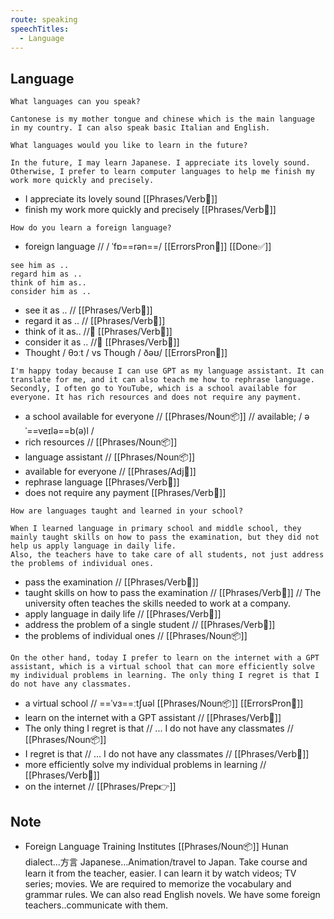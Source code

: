 ```yaml
---
route: speaking
speechTitles:
  - Language
---
```


##  Language

```
What languages can you speak?
```
```
Cantonese is my mother tongue and chinese which is the main language in my country. I can also speak basic Italian and English. 
```

```
What languages would you like to learn in the future?
```
```
In the future, I may learn Japanese. I appreciate its lovely sound. Otherwise, I prefer to learn computer languages to help me finish my work more quickly and precisely.
```
- I appreciate its lovely sound [[Phrases/Verb🏃]] 
- finish my work more quickly and precisely [[Phrases/Verb🏃]] 


```
How do you learn a foreign language?
```
- foreign language // / ˈfɒ==rən==/ [[ErrorsPron🙊]]  [[Done✅]] 
```
see him as .. 
regard him as .. 
think of him as.. 
consider him as .. 
```
- see it as ..  // [[Phrases/Verb🏃]] 
- regard it as ..  // [[Phrases/Verb🏃]] 
- think of it as..  //🤔 [[Phrases/Verb🏃]] 
- consider it as .. //🤔 [[Phrases/Verb🏃]] 
- Thought / θɔːt /  vs Though / ðəʊ/ [[ErrorsPron🙊]] 

```
I'm happy today because I can use GPT as my language assistant. It can translate for me, and it can also teach me how to rephrase language. Secondly, I often go to YouTube, which is a school available for everyone. It has rich resources and does not require any payment. 
```
- a school available for everyone // [[Phrases/Noun📦]]  // available; / əˈ==veɪlə==b(ə)l /
- rich resources // [[Phrases/Noun📦]] 
- language assistant // [[Phrases/Noun📦]] 
- available for everyone  // [[Phrases/Adj🎨]] 
- rephrase language [[Phrases/Verb🏃]] 
- does not require any payment [[Phrases/Verb🏃]] 

```
How are languages taught and learned in your school?
```
```
When I learned language in primary school and middle school, they mainly taught skills on how to pass the examination, but they did not help us apply language in daily life. 
Also, the teachers have to take care of all students, not just address the problems of individual ones. 
```
- pass the examination // [[Phrases/Verb🏃]] 
- taught skills on how to pass the examination // [[Phrases/Verb🏃]]  // The university often teaches the skills needed to work at a company.
- apply language in daily life // [[Phrases/Verb🏃]] 
- address the problem of a single student // [[Phrases/Verb🏃]] 
- the problems of individual ones // [[Phrases/Noun📦]] 

```
On the other hand, today I prefer to learn on the internet with a GPT assistant, which is a virtual school that can more efficiently solve my individual problems in learning. The only thing I regret is that I do not have any classmates.
```

- a virtual school // ==ˈvɜ==ːtʃuəl [[Phrases/Noun📦]]  [[ErrorsPron🙊]] 
- learn on the internet with a GPT assistant //  [[Phrases/Verb🏃]] 
- The only thing I regret is that // ... I do not have any classmates // [[Phrases/Noun📦]] 
- I regret is that // ... I do not have any classmates // [[Phrases/Verb🏃]] 
- more efficiently solve my individual problems in learning // [[Phrases/Verb🏃]] 
- on the internet  // [[Phrases/Prep👉]] 


## Note
- Foreign Language Training Institutes [[Phrases/Noun📦]] 
Hunan dialect...方言
Japanese...Animation/travel to Japan.
Take course and learn it from the teacher, easier.
I can learn it by watch videos; TV series; movies.
We are required to memorize the vocabulary and grammar rules.
We can also read English novels.
We have some foreign teachers..communicate with them. 